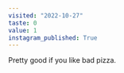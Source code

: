 ```yaml
---
visited: "2022-10-27"
taste: 0
value: 1
instagram_published: True
---
```


Pretty good if you like bad pizza.
